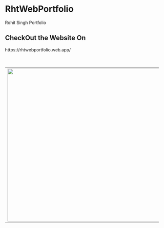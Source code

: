 # RhtWebPortfolio
Rohit Singh Portfolio

<h2>CheckOut the Website On</h2>
https://rhtwebportfolio.web.app/


<!-- ![RhtWebPortfolio](https://user-images.githubusercontent.com/55020650/111471873-61ecb100-874f-11eb-82c9-c2c2e4dbfd55.jpg) -->


<br />
<br />
<br />
<table>
  <tr>
   <td><img src="https://user-images.githubusercontent.com/55020650/111471873-61ecb100-874f-11eb-82c9-c2c2e4dbfd55.jpg" width="500" height="500"></td>
   <td>
    <h3>Contact Me</h3>
<ul>
  <li>
    My Portfolio Website <br /> https://rhtwebportfolio.web.app/
  </li>
  <li>
    LinkedIn <br />  https://www.linkedin.com/in/RhtWeb
  </li>
  <li>
    GitHub  <br />    https://github.com/RhtWeb
  </li>
  </ul>
   </td>
 </tr>
 </table>
